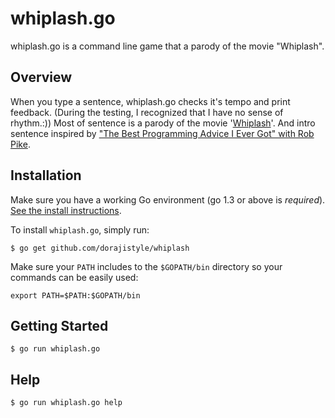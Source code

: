 # whiplash.go
whiplash.go is a command line game that a parody of the movie "Whiplash".

## Overview
When you type a sentence, whiplash.go checks it's tempo and print feedback. (During the testing, I recognized that I have no sense of rhythm.:))
Most of sentence is a parody of the movie '[Whiplash](http://www.imdb.com/title/tt2582802/)'. And intro sentence inspired by ["The Best Programming Advice I Ever Got" with Rob Pike](http://www.informit.com/articles/article.aspx?p=1941206).

## Installation
Make sure you have a working Go environment (go 1.3 or above is *required*). [See the install instructions](http://golang.org/doc/install.html).

To install `whiplash.go`, simply run:
```
$ go get github.com/dorajistyle/whiplash
```

Make sure your `PATH` includes to the `$GOPATH/bin` directory so your commands can be easily used:
```
export PATH=$PATH:$GOPATH/bin
```

## Getting Started
```
$ go run whiplash.go
```

## Help
```
$ go run whiplash.go help
```
